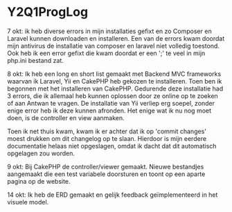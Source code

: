 # Y2Q1ProgLog


7 okt:
ik heb diverse errors in mijn installaties gefixt en zo Composer en Laravel kunnen downloaden en installeren.
Een van de errors kwam doordat mijn antivirus de installatie van composer en laravel niet volledig toestond.
Ook heb ik een error gefixt die kwam doordat er een ';' te veel in mijn php.ini bestand zat.

8 okt:
Ik heb een long en short list gemaakt met Backend MVC frameworks waarvan ik Laravel, Yii en CakePHP heb gekozen te installeren.
Toen ben ik begonnen met het installeren van CakePHP. Gedurende deze installatie had 3 errors, die ik allemaal heb kunnen oplossen door ze online op te zoeken of aan Antwan te vragen.
De installatie van Yii verliep erg soepel, zonder enige error heb ik deze kunnen afronden.
Het enige wat ik nu nog moet doen, is de controller en view aanmaken.

Toen ik net thuis kwam, kwam ik er achter dat ik op 'commit changes' moest drukken om dit changelog op te slaan. Hierdoor is mijn eerdere documentatie helaas niet opgeslagen, omdat ik dacht dat dit automatisch opgelagen zou worden.


9 okt:
Bij CakePHP de controller/viewer gemaakt. Nieuwe bestandjes aangemaakt die een test variabele doorsturen en toont op een aparte pagina op de website.


14 okt:
Ik heb de ERD gemaakt en gelijk feedback geïmplementeerd in het visuele model.
